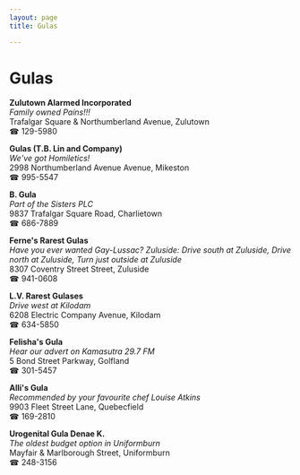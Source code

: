 ```yaml
---
layout: page 
title: Gulas

---
```



# Gulas


 **Zulutown Alarmed Incorporated**  
_Family owned Pains!!!_  
Trafalgar Square & Northumberland Avenue, Zulutown  
☎ 129-5980

**Gulas (T.B. Lin and Company)**  
_We've got Homiletics!_  
2998 Northumberland Avenue Avenue, Mikeston  
☎ 995-5547

**B. Gula**  
_Part of the Sisters PLC_  
9837 Trafalgar Square Road, Charlietown  
☎ 686-7889

**Ferne's Rarest Gulas**  
_Have you ever wanted Gay-Lussac? 
Zuluside: Drive south at Zuluside, Drive north at Zuluside, Turn just outside at Zuluside_  
8307 Coventry Street Street, Zuluside  
☎ 941-0608

**L.V. Rarest Gulases**  
_Drive west at Kilodam_  
6208 Electric Company Avenue, Kilodam  
☎ 634-5850

**Felisha's Gula**  
_Hear our advert on Kamasutra 29.7 FM_  
5 Bond Street Parkway, Golfland  
☎ 301-5457

**Alli's Gula**  
_Recommended by your favourite chef Louise Atkins_  
9903 Fleet Street Lane, Quebecfield  
☎ 169-2810

**Urogenital Gula Denae K.**  
_The oldest budget option in Uniformburn_  
Mayfair & Marlborough Street, Uniformburn  
☎ 248-3156

